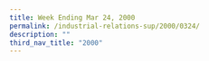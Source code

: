 ```yaml
---
title: Week Ending Mar 24, 2000
permalink: /industrial-relations-sup/2000/0324/
description: ""
third_nav_title: "2000"
---
```

